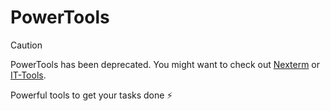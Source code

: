 # PowerTools

> [!CAUTION]
> PowerTools has been deprecated. You might want to check out [Nexterm](https://docs.nexterm.dev/) or [IT-Tools](https://it-tools.tech/).

Powerful tools to get your tasks done ⚡
